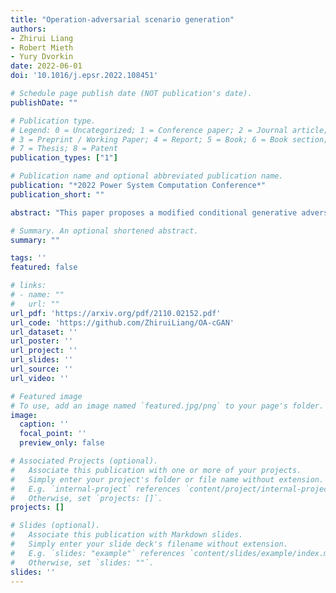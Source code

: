 ```yaml
---
title: "Operation-adversarial scenario generation"
authors:
- Zhirui Liang
- Robert Mieth
- Yury Dvorkin
date: 2022-06-01
doi: '10.1016/j.epsr.2022.108451'

# Schedule page publish date (NOT publication's date).
publishDate: ""

# Publication type.
# Legend: 0 = Uncategorized; 1 = Conference paper; 2 = Journal article;
# 3 = Preprint / Working Paper; 4 = Report; 5 = Book; 6 = Book section;
# 7 = Thesis; 8 = Patent
publication_types: ["1"]

# Publication name and optional abbreviated publication name.
publication: "*2022 Power System Computation Conference*"
publication_short: ""

abstract: "This paper proposes a modified conditional generative adversarial network (cGAN) model to generate net load scenarios for power systems that are statistically credible, conditioned by given labels (e.g., seasons), and, at the same time, “stressful” to the system operations and dispatch decisions. The measure of stress used in this paper is based on the operating cost increases due to net load changes. The proposed operation-adversarial cGAN (OA-cGAN) internalizes a DC optimal power flow model and seeks to maximize the operating cost and achieve a worst-case data generation. The training and testing stages employed in the proposed OA-cGAN use historical day-ahead net load forecast errors and has been implemented for the realistic NYISO 11-zone system. Our numerical experiments demonstrate that the generated operation-adversarial forecast errors lead to more cost-effective and reliable dispatch decisions."

# Summary. An optional shortened abstract.
summary: ""

tags: ''
featured: false

# links:
# - name: ""
#   url: ""
url_pdf: 'https://arxiv.org/pdf/2110.02152.pdf'
url_code: 'https://github.com/ZhiruiLiang/OA-cGAN'
url_dataset: ''
url_poster: ''
url_project: ''
url_slides: ''
url_source: ''
url_video: ''

# Featured image
# To use, add an image named `featured.jpg/png` to your page's folder. 
image:
  caption: ''
  focal_point: ''
  preview_only: false

# Associated Projects (optional).
#   Associate this publication with one or more of your projects.
#   Simply enter your project's folder or file name without extension.
#   E.g. `internal-project` references `content/project/internal-project/index.md`.
#   Otherwise, set `projects: []`.
projects: []

# Slides (optional).
#   Associate this publication with Markdown slides.
#   Simply enter your slide deck's filename without extension.
#   E.g. `slides: "example"` references `content/slides/example/index.md`.
#   Otherwise, set `slides: ""`.
slides: ''
---
```

